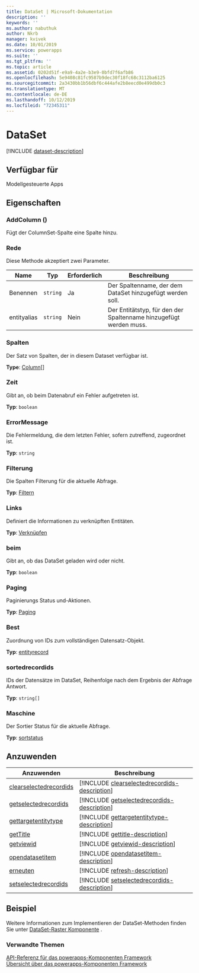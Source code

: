 ```yaml
---
title: DataSet | Microsoft-Dokumentation
description: ''
keywords: ''
ms.author: nabuthuk
author: Nkrb
manager: kvivek
ms.date: 10/01/2019
ms.service: powerapps
ms.suite: ''
ms.tgt_pltfrm: ''
ms.topic: article
ms.assetid: 0202d51f-e9a9-4a2e-b3e9-0bfd7f6afb86
ms.openlocfilehash: 5e9408c81fc9587b9dec30f18fc68c3112ba6125
ms.sourcegitcommit: 2a3430bb1b56dbf6c444afe2b8eecd0e499db0c3
ms.translationtype: MT
ms.contentlocale: de-DE
ms.lasthandoff: 10/12/2019
ms.locfileid: "72345311"
---
```

# <a name="dataset"></a>DataSet

[!INCLUDE [dataset-description](includes/dataset-description.md)]

## <a name="available-for"></a>Verfügbar für 

Modellgesteuerte Apps

## <a name="properties"></a>Eigenschaften

### <a name="addcolumn"></a>AddColumn ()

Fügt der ColumnSet-Spalte eine Spalte hinzu.

### <a name="remarks"></a>Rede

Diese Methode akzeptiert zwei Parameter.

|Name|Typ|Erforderlich|Beschreibung|
|------|-----|------|-----|
|Benennen|`string`|Ja|Der Spaltenname, der dem DataSet hinzugefügt werden soll.|
|entityalias|`string`|Nein| Der Entitätstyp, für den der Spaltenname hinzugefügt werden muss.|

### <a name="columns"></a>Spalten

Der Satz von Spalten, der in diesem Dataset verfügbar ist.

**Type**: [Column](column.md)[]

### <a name="error"></a>Zeit

Gibt an, ob beim Datenabruf ein Fehler aufgetreten ist.

**Typ**: `boolean`

### <a name="errormessage"></a>ErrorMessage

Die Fehlermeldung, die dem letzten Fehler, sofern zutreffend, zugeordnet ist.

**Typ**: `string`

### <a name="filtering"></a>Filterung

Die Spalten Filterung für die aktuelle Abfrage.

**Typ**: [Filtern](filtering.md)

### <a name="linking"></a>Links

Definiert die Informationen zu verknüpften Entitäten.

**Typ**: [Verknüpfen](linking.md)

### <a name="loading"></a>beim

Gibt an, ob das DataSet geladen wird oder nicht.

**Typ**: `boolean`

### <a name="paging"></a>Paging

Paginierungs Status und-Aktionen.

**Typ**: [Paging](paging.md)

### <a name="records"></a>Best

Zuordnung von IDs zum vollständigen Datensatz-Objekt.

**Typ**: [entityrecord](entityrecord.md)

### <a name="sortedrecordids"></a>sortedrecordids

IDs der Datensätze im DataSet, Reihenfolge nach dem Ergebnis der Abfrage Antwort.

**Typ**: `string[]`

### <a name="sorting"></a>Maschine

Der Sortier Status für die aktuelle Abfrage.

**Typ**: [sortstatus](sortstatus.md)

## <a name="methods"></a>Anzuwenden

|Anzuwenden | Beschreibung | 
| ------------- |-------------|
|[clearselectedrecordids](dataset/clearselectedrecordids.md)|[!INCLUDE [clearselectedrecordids-description](dataset/includes/clearselectedrecordids-description.md)]| 
|[getselectedrecordids](dataset/getselectedrecordids.md)|[!INCLUDE [getselectedrecordids-description](dataset/includes/getselectedrecordids-description.md)]| 
|[gettargetentitytype](dataset/gettargetentitytype.md)|[!INCLUDE [gettargetentitytype-description](dataset/includes/gettargetentitytype-description.md)]| 
|[getTitle](dataset/gettitle.md)|[!INCLUDE [gettitle-description](dataset/includes/gettitle-description.md)]| 
|[getviewid](dataset/getviewid.md)|[!INCLUDE [getviewid-description](dataset/includes/getviewid-description.md)]| 
|[opendatasetitem](dataset/opendatasetitem.md)|[!INCLUDE [opendatasetitem-description](dataset/includes/opendatasetitem-description.md)]| 
|[erneuten](dataset/refresh.md)|[!INCLUDE [refresh-description](dataset/includes/refresh-description.md)]| 
|[setselectedrecordids](dataset/setselectedrecordids.md)|[!INCLUDE [setselectedrecordids-description](dataset/includes/setselectedrecordids-description.md)]| 

## <a name="example"></a>Beispiel

Weitere Informationen zum Implementieren der DataSet-Methoden finden Sie unter [DataSet-Raster Komponente](../sample-controls/data-set-grid-control.md) .

### <a name="related-topics"></a>Verwandte Themen

[API-Referenz für das powerapps-Komponenten Framework](../reference/index.md)<br/>
[Übersicht über das powerapps-Komponenten Framework](../overview.md)